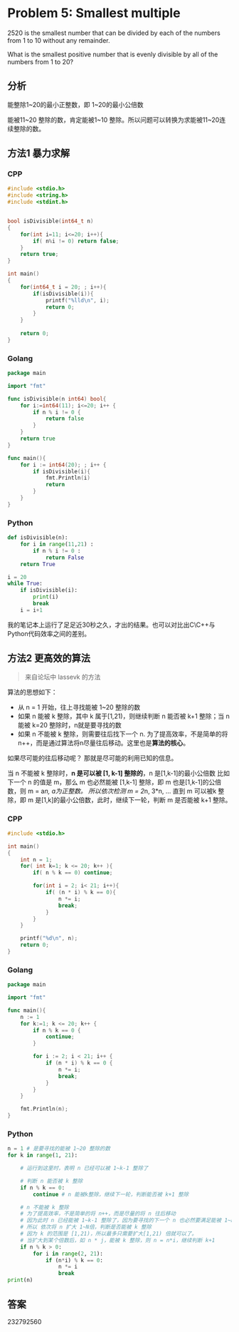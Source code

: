 # Problem 5: Smallest multiple

2520 is the smallest number that can be divided by each of the numbers from 1 to 10 without any remainder.

What is the smallest positive number that is evenly divisible by all of the numbers from 1 to 20?

## 分析
能整除1~20的最小正整数，即 1~20的最小公倍数

能被11~20 整除的数，肯定能被1~10 整除。所以问题可以转换为求能被11~20连续整除的数。

## 方法1 暴力求解

### CPP

```cpp
#include <stdio.h>
#include <string.h>
#include <stdint.h>


bool isDivisible(int64_t n)
{
    for(int i=11; i<=20; i++){
        if( n%i != 0) return false;
    }
    return true;
}

int main()
{
    for(int64_t i = 20; ; i++){
        if(isDivisible(i)){
            printf("%lld\n", i);
            return 0;
        }
    }
    
    return 0;
}
```

### Golang

```go
package main

import "fmt"

func isDivisible(n int64) bool{
	for i:=int64(11); i<=20; i++ {
		if n % i != 0 {
			return false
		}
	}
	return true
}

func main(){
	for i := int64(20); ; i++ {
		if isDivisible(i){
			fmt.Println(i)
			return
		}
	}
}
```

### Python

```python
def isDivisible(n):
    for i in range(11,21) :
        if n % i != 0 :
            return False
    return True

i = 20
while True:
    if isDivisible(i):
        print(i)
        break
    i = i+1
```

我的笔记本上运行了足足近30秒之久，才出的结果。也可以对比出C\C++与Python代码效率之间的差别。

## 方法2 更高效的算法

> 来自论坛中 lassevk 的方法

算法的思想如下：

- 从 n = 1 开始，往上寻找能被 1~20 整除的数
- 如果 n 能被 k 整除，其中 k 属于[1,21)，则继续判断 n 能否被 k+1 整除；当 n 能被 k=20 整除时，n就是要寻找的数
- 如果 n 不能被 k 整除，则需要往后找下一个 n. 为了提高效率，不是简单的将 n++，而是通过算法将n尽量往后移动。这里也是**算法的核心**。

如果尽可能的往后移动呢？ 那就是尽可能的利用已知的信息。

当 n 不能被 k 整除时，**n 是可以被 [1, k-1] 整除的**，n 是[1,k-1]的最小公倍数
比如 下一个 n 的值是 m，那么 m 也必然能被 [1,k-1] 整除，即 m 也是[1,k-1]的公倍数，则 m = a*n, a为正整数。
所以依次检测 m = 2*n, 3*n, ... 直到 m 可以被k 整除，即 m 是[1,k]的最小公倍数，此时，继续下一轮，判断 m 是否能被 k+1 整除。

### CPP

```cpp
#include <stdio.h>

int main()
{
    int n = 1;
    for( int k=1; k <= 20; k++ ){
        if( n % k == 0) continue;

        for(int i = 2; i< 21; i++){
            if( (n * i) % k == 0){
                n *= i;
                break;
            }
        }
    }

    printf("%d\n", n);
    return 0;
}

```

### Golang

```go
package main

import "fmt"

func main(){
	n := 1
	for k:=1; k <= 20; k++ {
		if n % k == 0 {
			continue;
		}

        for i := 2; i < 21; i++ {
            if (n * i) % k == 0 {
                n *= i;
                break;
            }
        }
    }

    fmt.Println(n);
}
```

### Python

```python
n = 1 # 是要寻找的能被 1~20 整除的数
for k in range(1, 21):

    # 运行到这里时，表明 n 已经可以被 1~k-1 整除了

    # 判断 n 能否被 k 整除
    if n % k == 0:
        continue # n 能被k整除，继续下一轮，判断能否被 k+1 整除

    # n 不能被 k 整除
    # 为了提高效率，不是简单的将 n++，而是尽量的将 n 往后移动
    # 因为此时 n 已经能被 1~k-1 整除了，因为要寻找的下一个 n 也必然要满足能被 1~k-1 整除，那么 下一个 n 必然是当前 n 的整数倍
    # 所以 依次将 n 扩大 1~N倍，判断是否能被 k 整除
    # 因为 k 的范围是 [1,21)，所以最多只需要扩大[1,21) 倍就可以了。
    # 当扩大到某个倍数后，如 n * j，能被 k 整除，则 n = n*i，继续判断 k+1
    if n % k > 0:
        for i in range(2, 21):
            if (n*i) % k == 0:
                n *= i
                break
print(n)
```

## 答案
232792560